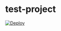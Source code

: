 # test-project

<a href="https://heroku.com/deploy?template=https://github.com/swethanaretla/test-project/tree/master/">
  <img src="https://www.herokucdn.com/deploy/button.svg" alt="Deploy">
</a>